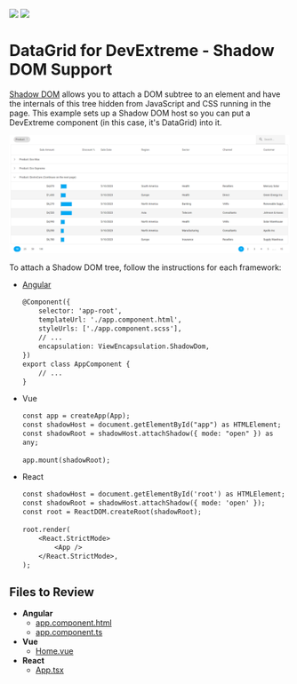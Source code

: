 <!-- default badges list -->
[![](https://img.shields.io/badge/Open_in_DevExpress_Support_Center-FF7200?style=flat-square&logo=DevExpress&logoColor=white)](https://supportcenter.devexpress.com/ticket/details/T1230389)
[![](https://img.shields.io/badge/📖_How_to_use_DevExpress_Examples-e9f6fc?style=flat-square)](https://docs.devexpress.com/GeneralInformation/403183)
<!-- default badges end -->
# DataGrid for DevExtreme - Shadow DOM Support

[Shadow DOM](https://developer.mozilla.org/en-US/docs/Web/API/Web_components/Using_shadow_DOM) allows you to attach a DOM subtree to an element and have the internals of this tree hidden from JavaScript and CSS running in the page. This example sets up a Shadow DOM host so you can put a DevExtreme component (in this case, it's DataGrid) into it.

![DataGrid in Shadow DOM](/datagrid-shadow-dom.png)

To attach a Shadow DOM tree, follow the instructions for each framework:

- [Angular](https://angular.io/guide/view-encapsulation#shadow-dom-encapsulation)    
    ```
    @Component({
        selector: 'app-root',
        templateUrl: './app.component.html',
        styleUrls: ['./app.component.scss'],
        // ...
        encapsulation: ViewEncapsulation.ShadowDom,
    })
    export class AppComponent {
        // ...
    }
    ```

- Vue    
    ```
    const app = createApp(App);
    const shadowHost = document.getElementById("app") as HTMLElement;
    const shadowRoot = shadowHost.attachShadow({ mode: "open" }) as any;

    app.mount(shadowRoot);
    ```

- React    
    ```
    const shadowHost = document.getElementById('root') as HTMLElement;
    const shadowRoot = shadowHost.attachShadow({ mode: 'open' });
    const root = ReactDOM.createRoot(shadowRoot);

    root.render(
        <React.StrictMode>
            <App />
        </React.StrictMode>,
    );
    ```


## Files to Review

- **Angular**
    - [app.component.html](Angular/src/app/app.component.html)
    - [app.component.ts](Angular/src/app/app.component.ts)
- **Vue**
    - [Home.vue](Vue/src/components/HomeContent.vue)
- **React**
    - [App.tsx](React/src/App.tsx)
